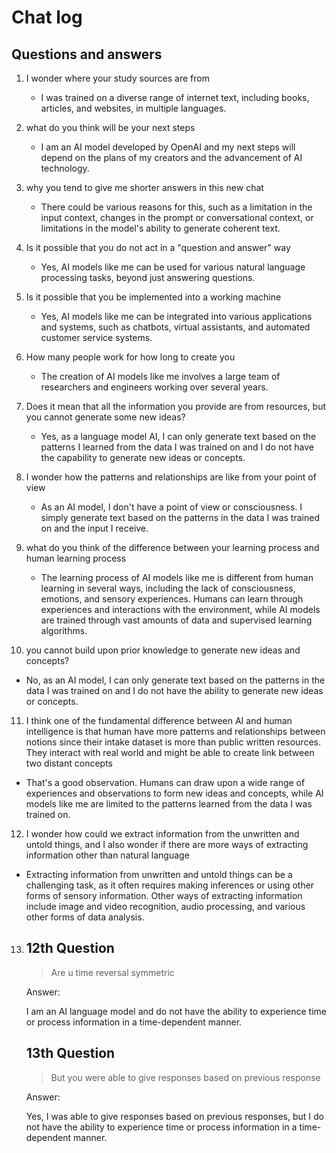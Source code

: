 # Chat log

## Questions and answers

1. I wonder where your study sources are from
   - I was trained on a diverse range of internet text, including books, articles, and websites, in multiple languages.

2. what do you think will be your next steps
   - I am an AI model developed by OpenAI and my next steps will depend on the plans of my creators and the advancement of AI technology.

3. why you tend to give me shorter answers in this new chat
   - There could be various reasons for this, such as a limitation in the input context, changes in the prompt or conversational context, or limitations in the model's ability to generate coherent text.

4. Is it possible that you do not act in a "question and answer" way
   - Yes, AI models like me can be used for various natural language processing tasks, beyond just answering questions.

5. Is it possible that you be implemented into a working machine
   - Yes, AI models like me can be integrated into various applications and systems, such as chatbots, virtual assistants, and automated customer service systems.

6. How many people work for how long to create you
   - The creation of AI models like me involves a large team of researchers and engineers working over several years.

7. Does it mean that all the information you provide are from resources, but you cannot generate some new ideas?
   - Yes, as a language model AI, I can only generate text based on the patterns I learned from the data I was trained on and I do not have the capability to generate new ideas or concepts.

8. I wonder how the patterns and relationships are like from your point of view
   - As an AI model, I don't have a point of view or consciousness. I simply generate text based on the patterns in the data I was trained on and the input I receive.

9. what do you think of the difference between your learning process and human learning process
   - The learning process of AI models like me is different from human learning in several ways, including the lack of consciousness, emotions, and sensory experiences. Humans can learn through experiences and interactions with the environment, while AI models are trained through vast amounts of data and supervised learning algorithms.

10. you cannot build upon prior knowledge to generate new ideas and concepts?
   - No, as an AI model, I can only generate text based on the patterns in the data I was trained on and I do not have the ability to generate new ideas or concepts.

11. I think one of the fundamental difference between AI and human intelligence is that human have more patterns and relationships between notions since their intake dataset is more than public written resources. They interact with real world and might be able to create link between two distant concepts
   - That's a good observation. Humans can draw upon a wide range of experiences and observations to form new ideas and concepts, while AI models like me are limited to the patterns learned from the data I was trained on.

12. I wonder how could we extract information from the unwritten and untold things, and I also wonder if there are more ways of extracting information other than natural language
   - Extracting information from unwritten and untold things can be a challenging task, as it often requires making inferences or using other forms of sensory information. Other ways of extracting information include image and video recognition, audio processing, and various other forms of data analysis.

13. ## 12th Question

    > Are u time reversal symmetric

    Answer:

    I am an AI language model and do not have the ability to experience time or process information in a time-dependent manner.

    ## 13th Question

    > But you were able to give responses based on previous response

    Answer:

    Yes, I was able to give responses based on previous responses, but I do not have the ability to experience time or process information in a time-dependent manner.

